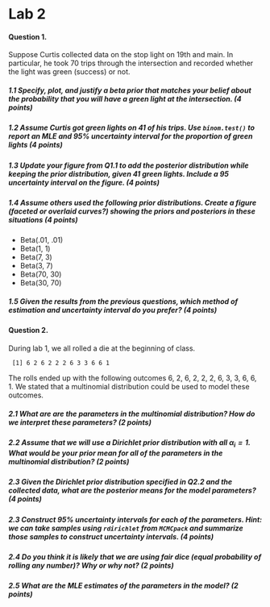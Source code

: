 # Lab 2


#### Question 1.

Suppose Curtis collected data on the stop light on 19th and main. In
particular, he took 70 trips through the intersection and recorded
whether the light was green (success) or not.

##### 1.1 Specify, plot, and justify a beta prior that matches your belief about the probability that you will have a green light at the intersection. (4 points)

##### 1.2 Assume Curtis got green lights on 41 of his trips. Use `binom.test()` to report an MLE and 95% uncertainty interval for the proportion of green lights (4 points)

##### 1.3 Update your figure from Q1.1 to add the posterior distribution while keeping the prior distribution, given 41 green lights. Include a 95 uncertainty interval on the figure. (4 points)

##### 1.4 Assume others used the following prior distributions. Create a figure (faceted or overlaid curves?) showing the priors and posteriors in these situations (4 points)

- Beta(.01, .01)
- Beta(1, 1)
- Beta(7, 3)
- Beta(3, 7)
- Beta(70, 30)
- Beta(30, 70)

##### 1.5 Given the results from the previous questions, which method of estimation and uncertainty interval do you prefer? (4 points)

#### Question 2.

During lab 1, we all rolled a die at the beginning of class.

     [1] 6 2 6 2 2 2 6 3 3 6 6 1

The rolls ended up with the following outcomes 6, 2, 6, 2, 2, 2, 6, 3,
3, 6, 6, 1. We stated that a multinomial distribution could be used to
model these outcomes.

##### 2.1 What are are the parameters in the multinomial distribution? How do we interpret these parameters? (2 points)

##### 2.2 Assume that we will use a Dirichlet prior distribution with all $\alpha_i = 1$. What would be your prior mean for all of the parameters in the multinomial distribution? (2 points)

##### 2.3 Given the Dirichlet prior distribution specified in Q2.2 and the collected data, what are the posterior means for the model parameters? (4 points)

##### 2.3 Construct 95% uncertainty intervals for each of the parameters. Hint: we can take samples using `rdirichlet` from `MCMCpack` and summarize those samples to construct uncertainty intervals. (4 points)

##### 2.4 Do you think it is likely that we are using fair dice (equal probability of rolling any number)? Why or why not? (2 points)

##### 2.5 What are the MLE estimates of the parameters in the model? (2 points)
